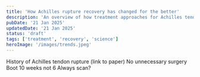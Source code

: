 ```yaml
---
title: 'How Achilles rupture recovery has changed for the better'
description: 'An overview of how treatment approaches for Achilles tendon ruptures have evolved over time, focusing on modern evidence-based recovery methods.'
pubDate: '21 Jan 2025'
updatedDate: '21 Jan 2025'
status: 'draft'
tags: ['treatment', 'recovery', 'science']
heroImage: '/images/trends.jpeg'
---
```


History of Achilles tendon rupture (link to paper)
No unnecessary surgery
Boot 10 weeks not 6
Always scan?
